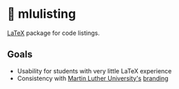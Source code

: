 # 📄 mlulisting

[LaTeX](https://www.latex-project.org/) package for code listings.

## Goals

* Usability for students with very little LaTeX experience
* Consistency with [Martin Luther University's](https://uni-halle.de/) [branding](https://www.pr.uni-halle.de/download/logo/)
